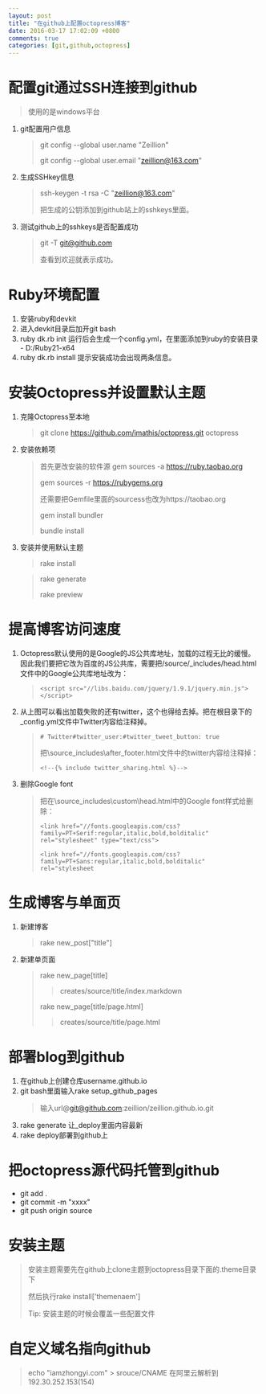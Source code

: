 ```yaml
---
layout: post
title: "在github上配置octopress博客"
date: 2016-03-17 17:02:09 +0800
comments: true
categories: [git,github,octopress]
---
```


# 配置git通过SSH连接到github

> 使用的是windows平台
> 

1. git配置用户信息
	> git config --global user.name "Zeillion" 
	> 
	> git config --global user.email "zeillion@163.com"
<!-- more -->
2. 生成SSHkey信息
	> ssh-keygen -t rsa -C "zeillion@163.com"
	> 
	> 把生成的公钥添加到github站上的sshkeys里面。

3. 测试github上的sshkeys是否配置成功
	> git -T git@github.com
	>
	> 查看到欢迎就表示成功。

# Ruby环境配置

1. 安装ruby和devkit
2. 进入devkit目录后加开git bash
3. ruby dk.rb init   运行后会生成一个config.yml，在里面添加到ruby的安装目录 - D:/Ruby21-x64
4. ruby dk.rb install 提示安装成功会出现两条信息。


# 安装Octopress并设置默认主题         
1. 克隆Octopress至本地 
	>git clone https://github.com/imathis/octopress.git octopress
2. 安装依赖项 
	> 首先更改安装的软件源 gem sources -a https://ruby.taobao.org  
	>
	> gem sources -r https://rubygems.org  
	> 
	> 还需要把Gemfile里面的sourcess也改为https://taobao.org
	>
	> gem install bundler 
	> 
	> bundle install
3. 安装并使用默认主题   
	> rake install


	> rake generate  
	> 
	> rake preview

# 提高博客访问速度

1. Octopress默认使用的是Google的JS公共库地址，加载的过程无比的缓慢。因此我们要把它改为百度的JS公共库，需要把/source/_includes/head.html文件中的Google公共库地址改为：
	> ```<script src="//libs.baidu.com/jquery/1.9.1/jquery.min.js"></script>```
2. 从上图可以看出加载失败的还有twitter，这个也得给去掉。把在根目录下的_config.yml文件中Twitter内容给注释掉。
	> ```# Twitter#twitter_user:#twitter_tweet_button: true```
	> 
	>把\source\_includes\after_footer.html文件中的twitter内容给注释掉：
	>
	>```<!--{% include twitter_sharing.html %}-->```

3. 删除Google font
	> 把在\source\_includes\custom\head.html中的Google font样式给删除：
	>
	>```<link href="//fonts.googleapis.com/css?family=PT+Serif:regular,italic,bold,bolditalic" rel="stylesheet" type="text/css">```
	>
	>```<link href="//fonts.googleapis.com/css?family=PT+Sans:regular,italic,bold,bolditalic" rel="stylesheet```

# 生成博客与单面页
1. 新建博客
	> rake new_post["title"]
2. 新建单页面
	> rake new_page[title]
	>
	>  >creates/source/title/index.markdown
	> 
	> rake new_page[title/page.html]
	> 
	> > creates/source/title/page.html

# 部署blog到github
1. 在github上创建仓库username.github.io
2. git bash里面输入rake setup_github_pages
	> 输入url@git@github.com:zeillion/zeillion.github.io.git
3. rake generate 让_deploy里面内容最新
4. rake deploy部署到github上

# 把octopress源代码托管到github
- git add .
- git commit -m "xxxx"
- git push origin source

# 安装主题
> 安装主题需要先在github上clone主题到octopress目录下面的.theme目录下
> 
> 然后执行rake install['themenaem']
>
> Tip: 安装主题的时候会覆盖一些配置文件

# 自定义域名指向github
> echo  "iamzhongyi.com" > srouce/CNAME
> 在阿里云解析到192.30.252.153(154)
